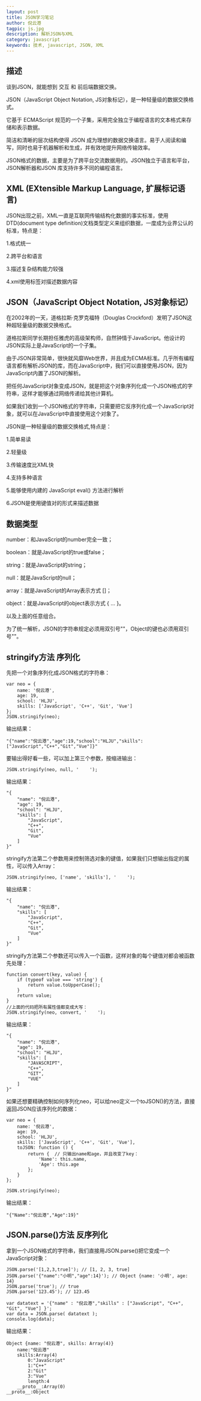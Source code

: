 ```yaml
---
layout: post
title: JSON学习笔记
author: 倪云港
tagpic: js.jpg
description: 解析JSON与XML
category: javascript
keywords: 技术, javascript, JSON, XML
---
```


## 描述

谈到JSON，就能想到 交互 和 前后端数据交换。

JSON（JavaScript Object Notation, JS对象标记），是一种轻量级的数据交换格式。

它基于 ECMAScript 规范的一个子集，采用完全独立于编程语言的文本格式来存储和表示数据。

简洁和清晰的层次结构使得 JSON 成为理想的数据交换语言。易于人阅读和编写，同时也易于机器解析和生成，并有效地提升网络传输效率。

JSON格式的数据，主要是为了跨平台交流数据用的。JSON独立于语言和平台，JSON解析器和JSON 库支持许多不同的编程语言。

## XML (EXtensible Markup Language, 扩展标记语言)

JSON出现之前，XML一直是互联网传输结构化数据的事实标准，使用DTD(document type definition)文档类型定义来组织数据，一度成为业界公认的标准，特点是：

1.格式统一

2.跨平台和语言

3.描述复杂结构能力较强

4.xml使用标签对描述数据内容

## JSON（JavaScript Object Notation, JS对象标记）

在2002年的一天，道格拉斯·克罗克福特（Douglas Crockford）发明了JSON这种超轻量级的数据交换格式。

道格拉斯同学长期担任雅虎的高级架构师，自然钟情于JavaScript。他设计的JSON实际上是JavaScript的一个子集。

由于JSON非常简单，很快就风靡Web世界，并且成为ECMA标准。几乎所有编程语言都有解析JSON的库，而在JavaScript中，我们可以直接使用JSON，因为JavaScript内置了JSON的解析。

把任何JavaScript对象变成JSON，就是把这个对象序列化成一个JSON格式的字符串，这样才能够通过网络传递给其他计算机。

如果我们收到一个JSON格式的字符串，只需要把它反序列化成一个JavaScript对象，就可以在JavaScript中直接使用这个对象了。

JSON是一种轻量级的数据交换格式,特点是：

1.简单易读

2.轻量级

3.传输速度比XML快

4.支持多种语言

5.能够使用内建的 JavaScript eval() 方法进行解析

6.JSON是使用键值对的形式来描述数据

## 数据类型

number：和JavaScript的number完全一致；

boolean：就是JavaScript的true或false；

string：就是JavaScript的string；

null：就是JavaScript的null；

array：就是JavaScript的Array表示方式 []；

object：就是JavaScript的object表示方式 { ... }。

以及上面的任意组合。

为了统一解析，JSON的字符串规定必须用双引号""，Object的键也必须用双引号""。

## stringify方法  序列化 

先把一个对象序列化成JSON格式的字符串：
```
var neo = {
	name: '倪云港',
	age: 19,
	school: 'HLJU',
	skills: ['JavaScript', 'C++', 'Git', 'Vue']
};
JSON.stringify(neo); 
```
输出结果：
```
"{"name":"倪云港","age":19,"school":"HLJU","skills":["JavaScript","C++","Git","Vue"]}"
```

要输出得好看一些，可以加上第三个参数，按缩进输出：
```
JSON.stringify(neo, null, '    ');
```
输出结果：
```
"{
    "name": "倪云港",
    "age": 19,
    "school": "HLJU",
    "skills": [
        "JavaScript",
        "C++",
        "Git",
        "Vue"
    ]
}"
```

stringify方法第二个参数用来控制筛选对象的键值，如果我们只想输出指定的属性，可以传入Array：
```
JSON.stringify(neo, ['name', 'skills'], '    ');
```
输出结果：
```
"{
    "name": "倪云港",
    "skills": [
        "JavaScript",
        "C++",
        "Git",
        "Vue"
    ]
}"
```

stringify方法第二个参数还可以传入一个函数，这样对象的每个键值对都会被函数先处理：
```
function convert(key, value) {
    if (typeof value === 'string') {
        return value.toUpperCase();
    }
    return value;
}
//上面的代码把所有属性值都变成大写：
JSON.stringify(neo, convert, '    ');
```
输出结果：
```
"{
    "name": "倪云港",
    "age": 19,
    "school": "HLJU",
    "skills": [
        "JAVASCRIPT",
        "C++",
        "GIT",
        "VUE"
    ]
}"
```

如果还想要精确控制如何序列化neo，可以给neo定义一个toJSON()的方法，直接返回JSON应该序列化的数据：
```
var neo = {
	name: '倪云港',
	age: 19,
	school: 'HLJU',
	skills: ['JavaScript', 'C++', 'Git', 'Vue'],
    toJSON: function () {
        return {  // 只输出name和age，并且改变了key：
            'Name': this.name,
            'Age': this.age
        };
    }
};

JSON.stringify(neo);
```
输出结果：
```
"{"Name":"倪云港","Age":19}"
```

## JSON.parse()方法  反序列化

拿到一个JSON格式的字符串，我们直接用JSON.parse()把它变成一个JavaScript对象：
```
JSON.parse('[1,2,3,true]'); // [1, 2, 3, true]
JSON.parse('{"name":"小明","age":14}'); // Object {name: '小明', age: 14}
JSON.parse('true'); // true
JSON.parse('123.45'); // 123.45
```

```
var datatext = '{"name" : "倪云港","skills" : ["JavaScript", "C++", "Git", "Vue"] }';
var data = JSON.parse( datatext );
console.log(data);
```
输出结果：
```
Object {name: "倪云港", skills: Array(4)}
	name:"倪云港"
	skills:Array(4)
		0:"JavaScript"
		1:"C++"
		2:"Git"
		3:"Vue"
		length:4
	__proto__:Array(0)
__proto__:Object
```
